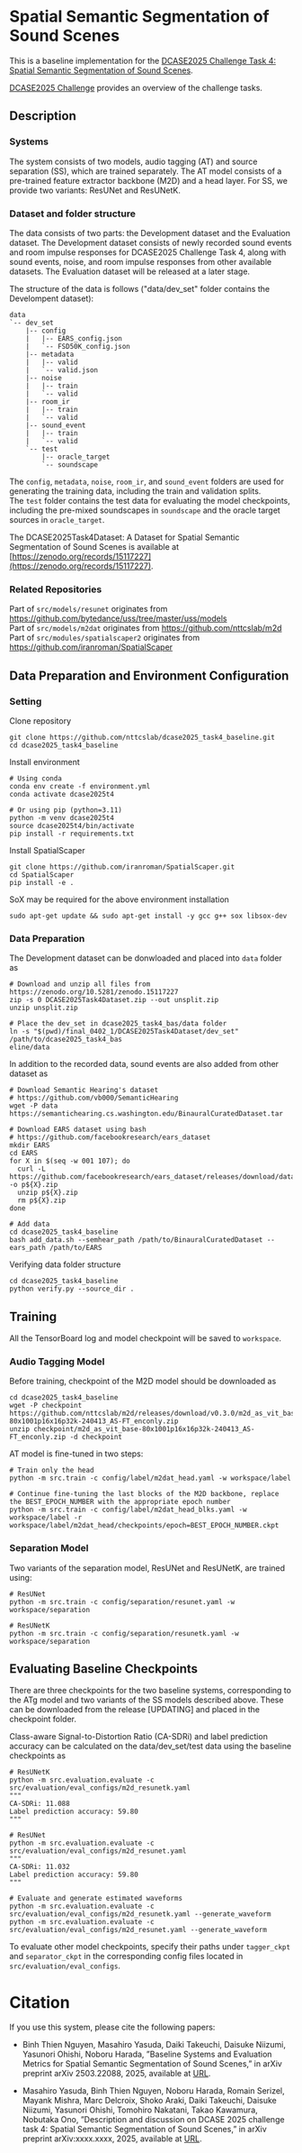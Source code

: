 # Spatial Semantic Segmentation of Sound Scenes

This is a baseline implementation for the [DCASE2025 Challenge Task 4: Spatial Semantic Segmentation of Sound Scenes](https://dcase.community/challenge2025/task-spatial-semantic-segmentation-of-sound-scenes).

[DCASE2025 Challenge](https://dcase.community/challenge2025/index) provides an overview of the challenge tasks.

## Description
### Systems
The system consists of two models, audio tagging (AT) and source separation (SS), which are trained separately.
The AT model consists of a pre-trained feature extractor backbone (M2D) and a head layer.
For SS, we provide two variants: ResUNet and ResUNetK.

### Dataset and folder structure
The data consists of two parts: the Development dataset and the Evaluation dataset.
The Development dataset consists of newly recorded sound events and room impulse responses for DCASE2025 Challenge Task 4, along with sound events, noise, and room impulse responses from other available datasets.
The Evaluation dataset will be released at a later stage.

The structure of the data is follows ("data/dev_set" folder contains the Develompent dataset):
```
data
`-- dev_set
    |-- config
    |   |-- EARS_config.json
    |   `-- FSD50K_config.json
    |-- metadata
    |   |-- valid
    |   `-- valid.json
    |-- noise
    |   |-- train
    |   `-- valid
    |-- room_ir
    |   |-- train
    |   `-- valid
    |-- sound_event
    |   |-- train
    |   `-- valid
    `-- test
        |-- oracle_target
        `-- soundscape
```
The `config`, `metadata`, `noise`, `room_ir`, and `sound_event` folders are used for generating the training data, including the train and validation splits.\
The `test` folder contains the test data for evaluating the model checkpoints, including the pre-mixed soundscapes in `soundscape` and the oracle target sources in `oracle_target`.

The DCASE2025Task4Dataset: A Dataset for Spatial Semantic Segmentation of Sound Scenes is available at [https://zenodo.org/records/15117227](https://zenodo.org/records/15117227).

### Related Repositories
Part of `src/models/resunet` originates from  https://github.com/bytedance/uss/tree/master/uss/models \
Part of `src/models/m2dat` originates from  https://github.com/nttcslab/m2d \
Part of `src/modules/spatialscaper2` originates from  https://github.com/iranroman/SpatialScaper 


## Data Preparation and Environment Configuration
### Setting
Clone repository
```
git clone https://github.com/nttcslab/dcase2025_task4_baseline.git
cd dcase2025_task4_baseline
```
Install environment
```
# Using conda
conda env create -f environment.yml
conda activate dcase2025t4

# Or using pip (python=3.11)
python -m venv dcase2025t4
source dcase2025t4/bin/activate
pip install -r requirements.txt
```
Install SpatialScaper
```
git clone https://github.com/iranroman/SpatialScaper.git
cd SpatialScaper
pip install -e .
```

SoX may be required for the above environment installation
```
sudo apt-get update && sudo apt-get install -y gcc g++ sox libsox-dev
```

### Data Preparation
The Development dataset can be donwloaded and placed into `data` folder as
```
# Download and unzip all files from https://zenodo.org/10.5281/zenodo.15117227
zip -s 0 DCASE2025Task4Dataset.zip --out unsplit.zip
unzip unsplit.zip

# Place the dev_set in dcase2025_task4_bas/data folder
ln -s "$(pwd)/final_0402_1/DCASE2025Task4Dataset/dev_set" /path/to/dcase2025_task4_bas
eline/data
```
In addition to the recorded data, sound events are also added from other dataset as
```
# Download Semantic Hearing's dataset
# https://github.com/vb000/SemanticHearing
wget -P data https://semantichearing.cs.washington.edu/BinauralCuratedDataset.tar

# Download EARS dataset using bash
# https://github.com/facebookresearch/ears_dataset
mkdir EARS
cd EARS
for X in $(seq -w 001 107); do
  curl -L https://github.com/facebookresearch/ears_dataset/releases/download/dataset/p${X}.zip -o p${X}.zip
  unzip p${X}.zip
  rm p${X}.zip
done

# Add data
cd dcase2025_task4_baseline
bash add_data.sh --semhear_path /path/to/BinauralCuratedDataset --ears_path /path/to/EARS
```

Verifying data folder structure
```
cd dcase2025_task4_baseline
python verify.py --source_dir .
```

## Training

All the TensorBoard log and model checkpoint will be saved to `workspace`.
### Audio Tagging Model
Before training, checkpoint of the M2D model should be downloaded as
```
cd dcase2025_task4_baseline
wget -P checkpoint https://github.com/nttcslab/m2d/releases/download/v0.3.0/m2d_as_vit_base-80x1001p16x16p32k-240413_AS-FT_enconly.zip
unzip checkpoint/m2d_as_vit_base-80x1001p16x16p32k-240413_AS-FT_enconly.zip -d checkpoint
```

AT model is fine-tuned in two steps:
```
# Train only the head
python -m src.train -c config/label/m2dat_head.yaml -w workspace/label

# Continue fine-tuning the last blocks of the M2D backbone, replace the BEST_EPOCH_NUMBER with the appropriate epoch number
python -m src.train -c config/label/m2dat_head_blks.yaml -w workspace/label -r workspace/label/m2dat_head/checkpoints/epoch=BEST_EPOCH_NUMBER.ckpt
```

### Separation Model
Two variants of the separation model, ResUNet and ResUNetK, are trained using:
```
# ResUNet
python -m src.train -c config/separation/resunet.yaml -w workspace/separation

# ResUNetK
python -m src.train -c config/separation/resunetk.yaml -w workspace/separation
```


## Evaluating Baseline Checkpoints
There are three checkpoints for the two baseline systems, corresponding to the ATg model and two variants of the SS models described above.
These can be downloaded from the release [UPDATING] and placed in the checkpoint folder.

Class-aware Signal-to-Distortion Ratio (CA-SDRi) and label prediction accuracy can be calculated on the data/dev_set/test data using the baseline checkpoints as
```
# ResUNetK
python -m src.evaluation.evaluate -c src/evaluation/eval_configs/m2d_resunetk.yaml
"""
CA-SDRi: 11.088
Label prediction accuracy: 59.80
"""

# ResUNet
python -m src.evaluation.evaluate -c src/evaluation/eval_configs/m2d_resunet.yaml
"""
CA-SDRi: 11.032
Label prediction accuracy: 59.80
"""

# Evaluate and generate estimated waveforms
python -m src.evaluation.evaluate -c src/evaluation/eval_configs/m2d_resunetk.yaml --generate_waveform
python -m src.evaluation.evaluate -c src/evaluation/eval_configs/m2d_resunet.yaml --generate_waveform
```
To evaluate other model checkpoints, specify their paths under `tagger_ckpt` and `separator_ckpt` in the corresponding config files located in `src/evaluation/eval_configs`.
# Citation

If you use this system, please cite the following papers:

+ Binh Thien Nguyen, Masahiro Yasuda, Daiki Takeuchi, Daisuke Niizumi, Yasunori Ohishi, Noboru Harada, ”Baseline Systems and Evaluation Metrics for Spatial Semantic Segmentation of Sound Scenes,” in arXiv preprint arXiv 2503.22088, 2025, available at [URL](https://arxiv.org/abs/2503.22088).

+ Masahiro Yasuda, Binh Thien Nguyen, Noboru Harada, Romain Serizel, Mayank Mishra, Marc Delcroix, Shoko Araki, Daiki Takeuchi, Daisuke Niizumi, Yasunori Ohishi, Tomohiro Nakatani, Takao Kawamura, Nobutaka Ono, ”Description and discussion on DCASE 2025 challenge task 4: Spatial Semantic Segmentation of Sound Scenes,” in arXiv preprint arXiv:xxxx.xxxx, 2025, available at [URL]().
